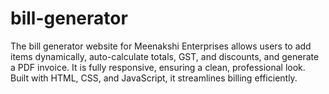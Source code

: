 # bill-generator
The bill generator website for Meenakshi Enterprises allows users to add items dynamically, auto-calculate totals, GST, and discounts, and generate a PDF invoice. It is fully responsive, ensuring a clean, professional look. Built with HTML, CSS, and JavaScript, it streamlines billing efficiently.
